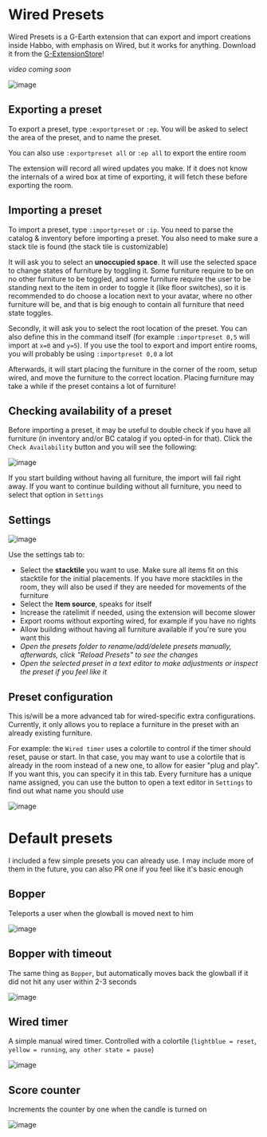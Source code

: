 # Wired Presets

Wired Presets is a G-Earth extension that can export and import creations inside Habbo, with emphasis on Wired, but it works for anything. Download it from the [G-ExtensionStore](https://github.com/sirjonasxx/G-ExtensionStore)!

_video coming soon_

![image](https://user-images.githubusercontent.com/36828922/133943406-725fb841-ee6c-4342-9f2d-b0ecf261e49e.png)


## Exporting a preset

To export a preset, type `:exportpreset` or `:ep`. You will be asked to select the area of the preset, and to name the preset.

You can also use `:exportpreset all` or `:ep all` to export the entire room

The extension will record all wired updates you make. If it does not know the internals of a wired box at time of exporting, it will fetch these before exporting the room.


## Importing a preset

To import a preset, type `:importpreset` or `:ip`. You need to parse the catalog & inventory before importing a preset. You also need to make sure a stack tile is found (the stack tile is customizable)

It will ask you to select an **unoccupied space**. It will use the selected space to change states of furniture by toggling it. Some furniture require to be on no other furniture to be toggled, and some furniture require the user to be standing next to the item in order to toggle it (like floor switches), so it is recommended to do choose a location next to your avatar, where no other furniture will be, and that is big enough to contain all furniture that need state toggles.

Secondly, it will ask you to select the root location of the preset. You can also define this in the command itself (for example `:importpreset 0,5` will import at `x=0` and `y=5`). If you use the tool to export and import entire rooms, you will probably be using `:importpreset 0,0` a lot

Afterwards, it will start placing the furniture in the corner of the room, setup wired, and move the furniture to the correct location. Placing furniture may take a while if the preset contains a lot of furniture!


## Checking availability of a preset

Before importing a preset, it may be useful to double check if you have all furniture (in inventory and/or BC catalog if you opted-in for that). Click the `Check Availability` button and you will see the following:

![image](https://user-images.githubusercontent.com/36828922/133943499-23cfe5f4-c11a-42d4-b151-158d47bd592f.png)

If you start building without having all furniture, the import will fail right away. If you want to continue building without all furniture, you need to select that option in `Settings`

## Settings

![image](https://user-images.githubusercontent.com/36828922/134006632-4394a8f9-a6be-4328-bb45-5ed80da36d2c.png)

Use the settings tab to:
* Select the **stacktile** you want to use. Make sure all items fit on this stacktile for the initial placements. If you have more stacktiles in the room, they will also be used if they are needed for movements of the furniture
* Select the **Item source**, speaks for itself
* Increase the ratelimit if needed, using the extension will become slower
* Export rooms without exporting wired, for example if you have no rights
* Allow building without having all furniture available if you're sure you want this
* _Open the presets folder to rename/add/delete presets manually, afterwards, click "Reload Presets" to see the changes_
* _Open the selected preset in a text editor to make adjustments or inspect the preset if you feel like it_


## Preset configuration

This is/will be a more advanced tab for wired-specific extra configurations. Currently, it only allows you to replace a furniture in the preset with an already existing furniture.

For example: the `Wired timer` uses a colortile to control if the timer should reset, pause or start.
In that case, you may want to use a colortile that is already in the room instead of a new one, to allow for easier "plug and play". If you want this, you can specify it in this tab. Every furniture has a unique name assigned, you can use the button to open a text editor in `Settings` to find out what name you should use

![image](https://user-images.githubusercontent.com/36828922/133943714-0d2937e4-f151-4db4-91c5-cc50d7102e38.png)


# Default presets

I included a few simple presets you can already use. I may include more of them in the future, you can also PR one if you feel like it's basic enough

## Bopper
Teleports a user when the glowball is moved next to him

![image](https://user-images.githubusercontent.com/36828922/133943775-91dd9f58-34f5-4c09-bc4a-3c45a4dc2af2.png)


## Bopper with timeout
The same thing as `Bopper`, but automatically moves back the glowball if it did not hit any user within 2-3 seconds

![image](https://user-images.githubusercontent.com/36828922/133943780-0bcf4ec7-aed2-4472-91b3-44b9dfbd020e.png)


## Wired timer
A simple manual wired timer. Controlled with a colortile (`lightblue = reset`, `yellow = running`, `any other state = pause`)

![image](https://user-images.githubusercontent.com/36828922/133943817-1a0a6b5a-f5dc-4f69-826f-14fe495c7d70.png)


## Score counter
Increments the counter by one when the candle is turned on

![image](https://user-images.githubusercontent.com/36828922/133943851-aea42148-3cff-46f0-b074-f6694336890c.png)
